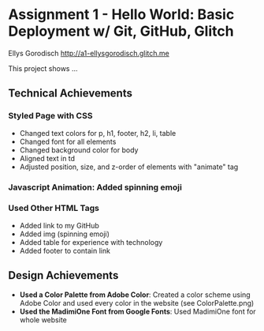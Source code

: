 Assignment 1 - Hello World: Basic Deployment w/ Git, GitHub, Glitch
===

Ellys Gorodisch
http://a1-ellysgorodisch.glitch.me

This project shows ...

## Technical Achievements

### Styled Page with CSS
- Changed text colors for p, h1, footer, h2, li, table
- Changed font for all elements
- Changed background color for body
- Aligned text in td
- Adjusted position, size, and z-order of elements with "animate" tag

### Javascript Animation: Added spinning emoji

### Used Other HTML Tags
- Added link to my GitHub
- Added img (spinning emoji)
- Added table for experience with technology
- Added footer to contain link

## Design Achievements
- **Used a Color Palette from Adobe Color**: Created a color scheme using Adobe Color and used every color in the website (see ColorPalette.png)
- **Used the MadimiOne Font from Google Fonts**: Used MadimiOne font for whole website